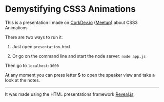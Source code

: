 # Demystifying CSS3 Animations

This is a presentation I made on <a target='_blank' href='http://CorkDev.io'>CorkDev.io</a> (<a target='_blank' href='http://www.meetup.com/corkdev-io/events/220966368/'>Meetup</a>) about CSS3 Animations.

There are two ways to run it:

1.	Just open `presentation.html` 

2.	Or go on the command line and start the node server: `node app.js`

Then go to `localhost:3000`

At any moment you can press letter **S** to open the speaker view and take a look at the notes. 

***

It was made using the HTML presentations framework <a target='_blank' href='http://lab.hakim.se/reveal-js/#/'>Reveal.js</a>
